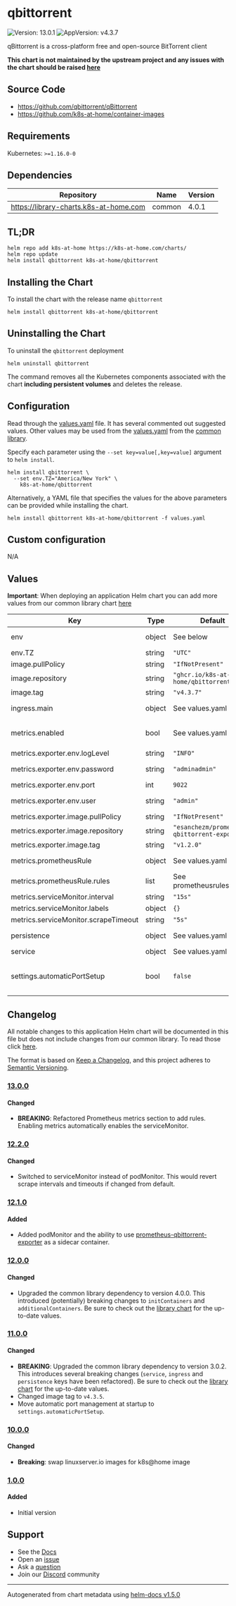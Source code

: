 # qbittorrent

![Version: 13.0.1](https://img.shields.io/badge/Version-13.0.1-informational?style=flat-square) ![AppVersion: v4.3.7](https://img.shields.io/badge/AppVersion-v4.3.7-informational?style=flat-square)

qBittorrent is a cross-platform free and open-source BitTorrent client

**This chart is not maintained by the upstream project and any issues with the chart should be raised [here](https://github.com/k8s-at-home/charts/issues/new/choose)**

## Source Code

* <https://github.com/qbittorrent/qBittorrent>
* <https://github.com/k8s-at-home/container-images>

## Requirements

Kubernetes: `>=1.16.0-0`

## Dependencies

| Repository | Name | Version |
|------------|------|---------|
| https://library-charts.k8s-at-home.com | common | 4.0.1 |

## TL;DR

```console
helm repo add k8s-at-home https://k8s-at-home.com/charts/
helm repo update
helm install qbittorrent k8s-at-home/qbittorrent
```

## Installing the Chart

To install the chart with the release name `qbittorrent`

```console
helm install qbittorrent k8s-at-home/qbittorrent
```

## Uninstalling the Chart

To uninstall the `qbittorrent` deployment

```console
helm uninstall qbittorrent
```

The command removes all the Kubernetes components associated with the chart **including persistent volumes** and deletes the release.

## Configuration

Read through the [values.yaml](./values.yaml) file. It has several commented out suggested values.
Other values may be used from the [values.yaml](https://github.com/k8s-at-home/library-charts/tree/main/charts/stable/common/values.yaml) from the [common library](https://github.com/k8s-at-home/library-charts/tree/main/charts/stable/common).

Specify each parameter using the `--set key=value[,key=value]` argument to `helm install`.

```console
helm install qbittorrent \
  --set env.TZ="America/New York" \
    k8s-at-home/qbittorrent
```

Alternatively, a YAML file that specifies the values for the above parameters can be provided while installing the chart.

```console
helm install qbittorrent k8s-at-home/qbittorrent -f values.yaml
```

## Custom configuration

N/A

## Values

**Important**: When deploying an application Helm chart you can add more values from our common library chart [here](https://github.com/k8s-at-home/library-charts/tree/main/charts/stable/common)

| Key | Type | Default | Description |
|-----|------|---------|-------------|
| env | object | See below | environment variables. See [image docs](https://docs.k8s-at-home.com/our-container-images/configuration/) for more details. |
| env.TZ | string | `"UTC"` | Set the container timezone |
| image.pullPolicy | string | `"IfNotPresent"` | image pull policy |
| image.repository | string | `"ghcr.io/k8s-at-home/qbittorrent"` | image repository |
| image.tag | string | `"v4.3.7"` | image tag |
| ingress.main | object | See values.yaml | Enable and configure ingress settings for the chart under this key. |
| metrics.enabled | bool | See values.yaml | Enable and configure prometheus-qbittorrent-exporter sidecar and Prometheus podMonitor. |
| metrics.exporter.env.logLevel | string | `"INFO"` | log level [DEBUG|INFO|WARNING|ERROR|CRITICAL] |
| metrics.exporter.env.password | string | `"adminadmin"` | qbittorrent password update value after configuring qbittorrent |
| metrics.exporter.env.port | int | `9022` | metrics port |
| metrics.exporter.env.user | string | `"admin"` | qbittorrent username update value after configuring qbittorrent |
| metrics.exporter.image.pullPolicy | string | `"IfNotPresent"` | image pull policy |
| metrics.exporter.image.repository | string | `"esanchezm/prometheus-qbittorrent-exporter"` | image repository |
| metrics.exporter.image.tag | string | `"v1.2.0"` | image tag |
| metrics.prometheusRule | object | See values.yaml | Enable and configure Prometheus Rules for the chart under this key. |
| metrics.prometheusRule.rules | list | See prometheusrules.yaml | Configure additionial rules for the chart under this key. |
| metrics.serviceMonitor.interval | string | `"15s"` |  |
| metrics.serviceMonitor.labels | object | `{}` |  |
| metrics.serviceMonitor.scrapeTimeout | string | `"5s"` |  |
| persistence | object | See values.yaml | Configure persistence settings for the chart under this key. |
| service | object | See values.yaml | Configures service settings for the chart. |
| settings.automaticPortSetup | bool | `false` | Enables automatic port configuration at startup This sets the qbittorrent port to the value of `service.bittorrent.ports.bittorrent.port`. |

## Changelog

All notable changes to this application Helm chart will be documented in this file but does not include changes from our common library. To read those click [here](https://github.com/k8s-at-home/library-charts/tree/main/charts/stable/common#changelog).

The format is based on [Keep a Changelog](https://keepachangelog.com/en/1.0.0/), and this project adheres to [Semantic Versioning](https://semver.org/spec/v2.0.0.html).

### [13.0.0]

#### Changed

- **BREAKING**: Refactored Prometheus metrics section to add rules. Enabling metrics automatically enables the serviceMonitor.

### [12.2.0]

#### Changed

- Switched to serviceMonitor instead of podMonitor. This would revert scrape intervals and timeouts if changed from default.

### [12.1.0]

#### Added

- Added podMonitor and the ability to use [prometheus-qbittorrent-exporter](https://github.com/esanchezm/prometheus-qbittorrent-exporter) as a sidecar container.

### [12.0.0]

#### Changed

- Upgraded the common library dependency to version 4.0.0. This introduced (potentially) breaking changes to `initContainers` and `additionalContainers`. Be sure to check out the [library chart](https://github.com/k8s-at-home/library-charts/blob/common-4.0.0/charts/stable/common/) for the up-to-date values.

### [11.0.0]

#### Changed

- **BREAKING**: Upgraded the common library dependency to version 3.0.2. This introduces several breaking changes (`service`, `ingress` and `persistence` keys have been refactored).
  Be sure to check out the [library chart](https://github.com/k8s-at-home/library-charts/blob/common-3.0.2/charts/stable/common/) for the up-to-date values.
- Changed image tag to `v4.3.5`.
- Move automatic port management at startup to `settings.automaticPortSetup`.

### [10.0.0]

#### Changed

- **Breaking**: swap linuxserver.io images for k8s@home image

### [1.0.0]

#### Added

- Initial version

[13.0.0]: #1300
[12.2.0]: #1220
[12.1.0]: #1210
[12.0.0]: #1200
[11.0.0]: #1100
[10.0.0]: #1000
[1.0.0]: #100

## Support

- See the [Docs](https://docs.k8s-at-home.com/our-helm-charts/introduction/)
- Open an [issue](https://github.com/k8s-at-home/charts/issues/new/choose)
- Ask a [question](https://github.com/k8s-at-home/organization/discussions)
- Join our [Discord](https://discord.gg/sTMX7Vh) community

----------------------------------------------
Autogenerated from chart metadata using [helm-docs v1.5.0](https://github.com/norwoodj/helm-docs/releases/v1.5.0)
